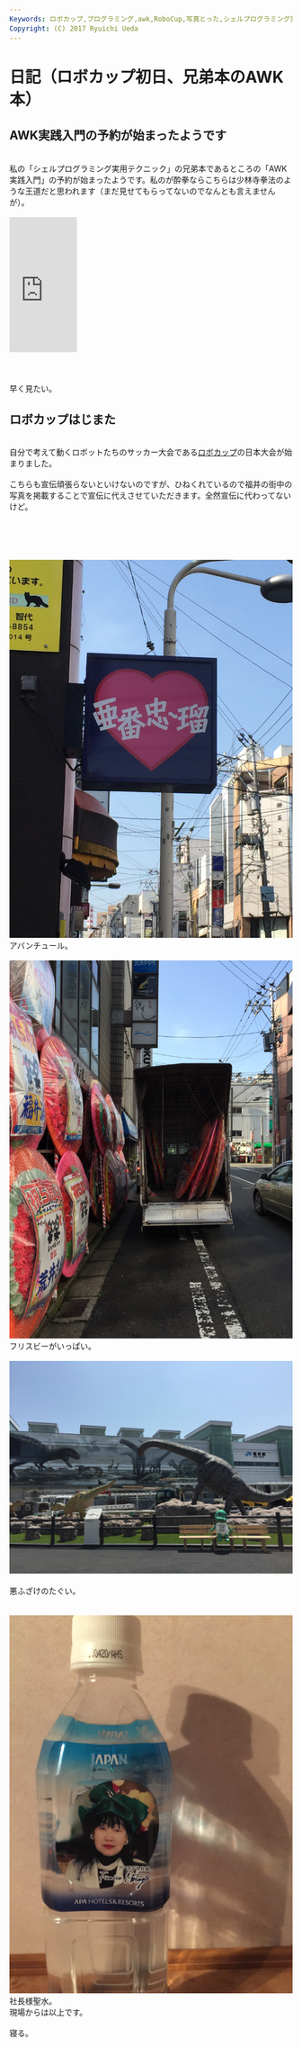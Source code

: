 ```yaml
---
Keywords: ロボカップ,プログラミング,awk,RoboCup,写真とった,シェルプログラミング実用テクニック,寝る,社長様聖水
Copyright: (C) 2017 Ryuichi Ueda
---
```


# 日記（ロボカップ初日、兄弟本のAWK本）
<h2>AWK実践入門の予約が始まったようです</h2><br />
私の「シェルプログラミング実用テクニック」の兄弟本であるところの「AWK実践入門」の予約が始まったようです。私のが酔拳ならこちらは少林寺拳法のような王道だと思われます（まだ見せてもらってないのでなんとも言えませんが）。<br />
<br />
<span style="line-height: normal; -webkit-text-size-adjust: auto; background-color: rgba(255, 255, 255, 0);"><iframe src="http://rcm-fe.amazon-adsystem.com/e/cm?lt1=_blank&amp;bc1=000000&amp;IS2=1&amp;bg1=FFFFFF&amp;fc1=000000&amp;lc1=0000FF&amp;t=ryuichiueda-22&amp;o=9&amp;p=8&amp;l=as4&amp;m=amazon&amp;f=ifr&amp;ref=ss_til&amp;asins=477417369X" style="width:120px;height:240px;" scrolling="no" marginwidth="0" marginheight="0" frameborder="0"></iframe></span><br />
<br />
<!--more--><br />
<br />
早く見たい。<br />
<h2>ロボカップはじまた</h2><br />
<span style="line-height: normal; -webkit-text-size-adjust: auto;">自分で考えて動くロボットたちのサッカー大会である<a href="http://www.robocup-japanopen.org/index.html">ロボカップ</a>の日本大会が始まりました。</span><br />
<br />
<span style="line-height: normal; -webkit-text-size-adjust: auto;">こちらも宣伝頑張らないといけないのですが、ひねくれているので福井の街中の写真を掲載することで宣伝に代えさせていただきます。全然宣伝に代わってないけど。</span><br />
<br />
<span style="line-height: normal; -webkit-text-size-adjust: auto;"><br />
</span><br />
<br />
&nbsp;<a href="IMG_4222.jpg"><img src="IMG_4222.jpg" alt=""></a><br />
アバンチュール。&nbsp;<br />
<br />
<a href="IMG_4223.jpg"><img src="IMG_4223.jpg" alt=""></a><br />
フリスビーがいっぱい。<br />
&nbsp;<a href="IMG_4234.jpg"><img src="IMG_4234.jpg" alt=""></a>&nbsp;<br />
悪ふざけのたぐい。<br />
<br />
&nbsp;<a href="IMG_4273.jpg"><img src="IMG_4273.jpg" alt=""></a><br />
社長様聖水。<br />
現場からは以上です。<br />
<br />
寝る。
